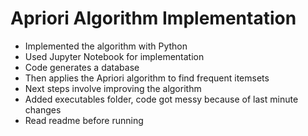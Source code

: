 # Apriori Algorithm Implementation

- Implemented the algorithm with Python
- Used Jupyter Notebook for implementation
- Code generates a database
- Then applies the Apriori algorithm to find frequent itemsets
- Next steps involve improving the algorithm
- Added executables folder, code got messy because of last minute changes
- Read readme before running
